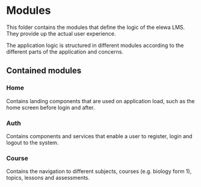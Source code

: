 # Modules

This folder contains the modules that define the logic of the elewa LMS. They provide up the actual user experience. 

The application logic is structured in different modules according to the different parts of the application and concerns.

## Contained modules

### Home 
Contains landing components that are used on application load, such as the home screen before login and after.

### Auth
Contains components and services that enable a user to register, login and logout to the system.

### Course
Contains the navigation to different subjects, courses (e.g. biology form 1), topics, lessons and assessments.
